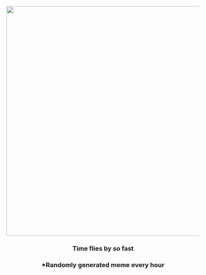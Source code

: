 <p align="center">
        <img src="https://i.redd.it/ofqkn33esr491.jpg" width="600" height="600">
        </p>
        <h3 align="center">Time flies by so fast</h3>
        <h3 align="center">*Randomly generated meme every hour</h3>
    